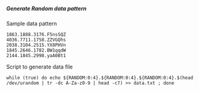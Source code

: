 ##### Generate Random data pattern

Sample data pattern

```
1863.1888.3176.F5nsSQZ
4036.7711.1758.ZZVGQhs
2038.3104.2515.YX8PHVn
1845.2646.1782.BW1qqdW
2144.1845.2998.yaA0Bt1
```


Script to generate data file
```
while (true) do echo ${RANDOM:0:4}.${RANDOM:0:4}.${RANDOM:0:4}.$(head /dev/urandom | tr -dc A-Za-z0-9 | head -c7) >> data.txt ; done
```


